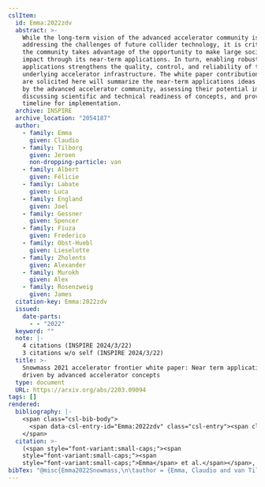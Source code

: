 ```yaml
---
cslItem:
  id: Emma:2022zdv
  abstract: >-
    While the long-term vision of the advanced accelerator community is aimed at
    addressing the challenges of future collider technology, it is critical that
    the community takes advantage of the opportunity to make large societal
    impact through its near-term applications. In turn, enabling robust
    applications strengthens the quality, control, and reliability of the
    underlying accelerator infrastructure. The white paper contributions that
    are solicited here will summarize the near-term applications ideas presented
    by the advanced accelerator community, assessing their potential impact,
    discussing scientific and technical readiness of concepts, and providing a
    timeline for implementation.
  archive: INSPIRE
  archive_location: "2054187"
  author:
    - family: Emma
      given: Claudio
    - family: Tilborg
      given: Jeroen
      non-dropping-particle: van
    - family: Albert
      given: Félicie
    - family: Labate
      given: Luca
    - family: England
      given: Joel
    - family: Gessner
      given: Spencer
    - family: Fiuza
      given: Frederico
    - family: Obst-Huebl
      given: Lieselotte
    - family: Zholents
      given: Alexander
    - family: Murokh
      given: Alex
    - family: Rosenzweig
      given: James
  citation-key: Emma:2022zdv
  issued:
    date-parts:
      - - "2022"
  keyword: ""
  note: |-
    4 citations (INSPIRE 2024/3/22)
    3 citations w/o self (INSPIRE 2024/3/22)
  title: >-
    Snowmass 2021 accelerator frontier white paper: Near term applications
    driven by advanced accelerator concepts
  type: document
  URL: https://arxiv.org/abs/2203.09094
tags: []
rendered:
  bibliography: |-
    <span class="csl-bib-body">
      <span data-csl-entry-id="Emma:2022zdv" class="csl-entry"><span class='author-bib'>Emma, Tilborg, J. van, Albert, F., Labate, L., England, J., Gessner, S., Fiuza, F., Obst-Huebl, L., Zholents, A., Murokh, A., &#38; Rosenzweig, J.</span>. <span class='date-bib'>(2022)</span>. <span class='title'><i><b><span style="font-style:normal;">Snowmass 2021 accelerator frontier white paper: Near term applications driven by advanced accelerator concepts</span></b></i></span> (2054187). INSPIRE. <span class='URL'><a href='https://arxiv.org/abs/2203.09094'>LINK</a></span></span>
    </span>
  citation: >-
    (<span style="font-variant:small-caps;"><span
    style="font-variant:small-caps;"><span
    style="font-variant:small-caps;">Emma</span> et al.</span></span>, 2022)
bibTex: "@misc{Emma2022Snowmass,\n\tauthor = {Emma, Claudio and van Tilborg, Jeroen and Albert, F{\\' e}licie and Labate, Luca and England, Joel and Gessner, Spencer and Fiuza, Frederico and Obst-Huebl, Lieselotte and Zholents, Alexander and Murokh, Alex and Rosenzweig, James},\n\tyear = {2022},\n\tnote = {4 citations (INSPIRE 2024/3/22)\n3 citations w/o self (INSPIRE 2024/3/22)},\n\ttitle = {Snowmass 2021 accelerator frontier white paper: Near term applications driven by advanced accelerator concepts},\n\thowpublished = {https://arxiv.org/abs/2203.09094},\n}\n\n"
---
```

